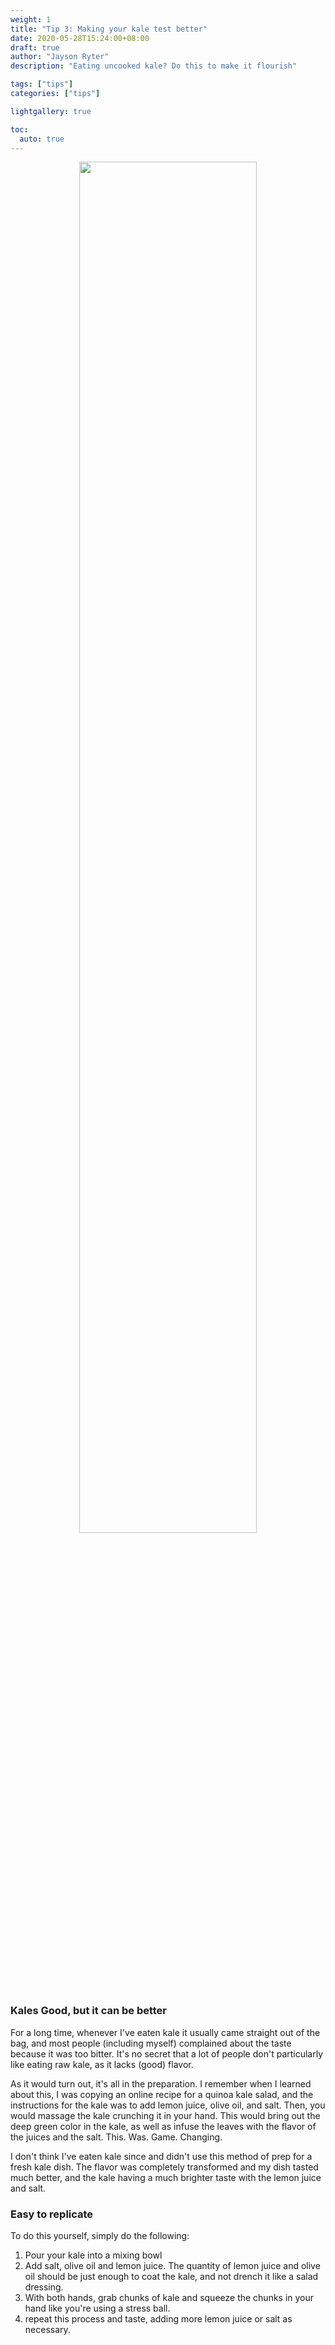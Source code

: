 ```yaml
---
weight: 1
title: "Tip 3: Making your kale test better"
date: 2020-05-28T15:24:00+08:00
draft: true
author: "Jayson Ryter"
description: "Eating uncooked kale? Do this to make it flourish"

tags: ["tips"]
categories: ["tips"]

lightgallery: true

toc:
  auto: true
---
```


<div style="text-align:center" ><img src="/images/posts/tip-of-the-week-images/tip3/kale-quinoa-salad.jpg" height="75%" width="75%"/></div>

### Kales Good, but it can be better

For a long time, whenever I've eaten kale it usually came straight out of the bag, and most people (including myself) complained about the taste because it was too bitter. It's no secret that a lot of people don't particularly like eating raw kale, as it lacks (good) flavor. 

As it would turn out, it's all in the preparation. I remember when I learned about this, I was copying an online recipe for a quinoa kale salad, and the instructions for the kale was to add lemon juice, olive oil, and salt. Then, you would massage the kale crunching it in your hand. This would bring out the deep green color in the kale, as well as infuse the leaves with the flavor of the juices and the salt. This. Was. Game. Changing. 

I don't think I've eaten kale since and didn't use this method of prep for a fresh kale dish. The flavor was completely transformed and my dish tasted much better, and the kale having a much brighter taste with the lemon juice and salt.

### Easy to replicate

To do this yourself, simply do the following: 

1. Pour your kale into a mixing bowl
2. Add salt, olive oil and lemon juice. The quantity of lemon juice and olive oil should be just enough to coat the kale, and not drench it like a salad dressing. 
3. With both hands, grab chunks of kale and squeeze the chunks in your hand like you're using a stress ball. 
4. repeat this process and taste, adding more lemon juice or salt as necessary. 